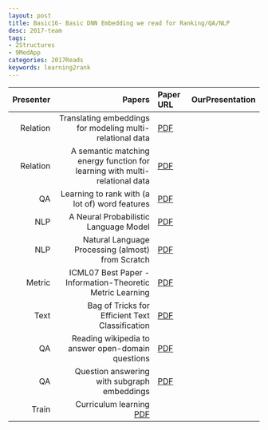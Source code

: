 ```yaml
---
layout: post
title: Basic16- Basic DNN Embedding we read for Ranking/QA/NLP
desc: 2017-team
tags:
- 2Structures
- 9MedApp
categories: 2017Reads
keywords: learning2rank 
---
```



| Presenter | Papers | Paper URL| OurPresentation |
| -----: | ---------------------------: | :----- | :----- |
| Relation | Translating embeddings for modeling multi-relational data | [PDF](http://papers.nips.cc/paper/5071-translating-embeddings-for-modeling-multi-rela) | |
| Relation | A semantic matching energy function for learning with multi-relational data | [PDF](https://link.springer.com/article/10.1007/s10994-013-5363-6)  |   |
| QA | Learning to rank with (a lot of) word features | [PDF](http://ronan.collobert.com/pub/matos/2009_ssi_jir.pdf) |  |
| NLP | A Neural Probabilistic Language Model | [PDF](http://www.jmlr.org/papers/volume3/bengio03a/bengio03a.pdf)  | | 
| NLP | Natural Language Processing (almost) from Scratch | [PDF](https://arxiv.org/abs/1103.0398) |  |
| Metric | ICML07 Best Paper - Information-Theoretic Metric Learning | [PDF](http://www.cs.utexas.edu/users/pjain/pubs/metriclearning_icml.pdf) |  |
| Text | Bag of Tricks for Efficient Text Classification | [PDF](https://arxiv.org/abs/1607.01759) |  |
| QA | Reading wikipedia to answer open-domain questions | [PDF](https://arxiv.org/abs/1704.00051)  | |
| QA | Question answering with subgraph embeddings  | [PDF](https://arxiv.org/abs/1406.3676)  | |
| Train | Curriculum learning [PDF](https://dl.acm.org/citation.cfm?id=1553380) |  | 
